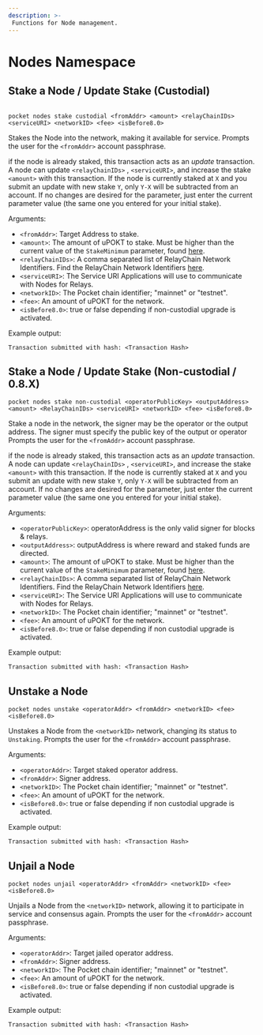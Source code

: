 ```yaml
---
description: >-
 Functions for Node management.
---
```


# Nodes Namespace

## Stake a Node / Update Stake (Custodial)

```text

pocket nodes stake custodial <fromAddr> <amount> <relayChainIDs> <serviceURI> <networkID> <fee> <isBefore8.0>
```

Stakes the Node into the network, making it available for service. Prompts the user for the `<fromAddr>` account
passphrase.

if the node is already staked, this transaction acts as an _update_ transaction. A node can update `<relayChainIDs>`
, `<serviceURI>`, and increase the stake `<amount>` with this transaction. If the node is currently staked at `X` and
you submit an update with new stake `Y`, only `Y-X` will be subtracted from an account. If no changes are desired for
the parameter, just enter the current parameter value \(the same one you entered for your initial stake\).

Arguments:

* `<fromAddr>`: Target Address to stake.
* `<amount>`: The amount of uPOKT to stake. Must be higher than the current value of the `StakeMinimum`  parameter,
  found [here](https://docs.pokt.network/home/references/protocol-parameters#stakeminimum).
* `<relayChainIDs>`: A comma separated list of RelayChain Network Identifiers. Find the RelayChain Network
  Identifiers [here](https://docs.pokt.network/home/references/supported-blockchains).
* `<serviceURI>`: The Service URI Applications will use to communicate with Nodes for Relays.
* `<networkID>`: The Pocket chain identifier; "mainnet" or "testnet".
* `<fee>`:  An amount of uPOKT for the network.
* `<isBefore8.0>`:  true or false depending if non-custodial upgrade is activated.


Example output:

```text
Transaction submitted with hash: <Transaction Hash>
```

## Stake a Node / Update Stake (Non-custodial / 0.8.X)

```text
pocket nodes stake non-custodial <operatorPublicKey> <outputAddress> <amount> <RelayChainIDs> <serviceURI> <networkID> <fee> <isBefore8.0>
```

Stake a node in the network, the signer may be the operator or the output address. The signer must specify the public
key of the output or operator Prompts the user for the `<fromAddr>` account passphrase.

if the node is already staked, this transaction acts as an _update_ transaction. A node can update `<relayChainIDs>`
, `<serviceURI>`, and increase the stake `<amount>` with this transaction. If the node is currently staked at `X` and
you submit an update with new stake `Y`, only `Y-X` will be subtracted from an account. If no changes are desired for
the parameter, just enter the current parameter value \(the same one you entered for your initial stake\).

Arguments:

* `<operatorPublicKey>`: operatorAddress is the only valid signer for blocks & relays.
* `<outputAddress>`: outputAddress is where reward and staked funds are directed.
* `<amount>`: The amount of uPOKT to stake. Must be higher than the current value of the `StakeMinimum`  parameter,
  found [here](https://docs.pokt.network/home/references/protocol-parameters#stakeminimum).
* `<relayChainIDs>`: A comma separated list of RelayChain Network Identifiers. Find the RelayChain Network
  Identifiers [here](https://docs.pokt.network/home/references/supported-blockchains).
* `<serviceURI>`: The Service URI Applications will use to communicate with Nodes for Relays.
* `<networkID>`: The Pocket chain identifier; "mainnet" or "testnet".
* `<fee>`:  An amount of uPOKT for the network.
* `<isBefore8.0>`:  true or false depending if non custodial upgrade is activated.

Example output:

```text
Transaction submitted with hash: <Transaction Hash>
```

## Unstake a Node

```text
pocket nodes unstake <operatorAddr> <fromAddr> <networkID> <fee> <isBefore8.0>
```

Unstakes a Node from the `<networkID>` network, changing its status to `Unstaking`. Prompts the user for
the `<fromAddr>` account passphrase.

Arguments:

* `<operatorAddr>`: Target staked operator address.
* `<fromAddr>`: Signer address.
* `<networkID>`: The Pocket chain identifier; "mainnet" or "testnet".
* `<fee>`:  An amount of uPOKT for the network.
* `<isBefore8.0>`:  true or false depending if non custodial upgrade is activated.

Example output:

```text
Transaction submitted with hash: <Transaction Hash>
```

## Unjail a Node

```text
pocket nodes unjail <operatorAddr> <fromAddr> <networkID> <fee> <isBefore8.0>
```

Unjails a Node from the `<networkID>` network, allowing it to participate in service and consensus again. Prompts the
user for the `<fromAddr>` account passphrase.

Arguments:

* `<operatorAddr>`: Target jailed operator address.
* `<fromAddr>`: Signer address.
* `<networkID>`: The Pocket chain identifier; "mainnet" or "testnet".
* `<fee>`:  An amount of uPOKT for the network.
* `<isBefore8.0>`:  true or false depending if non custodial upgrade is activated.

Example output:

```text
Transaction submitted with hash: <Transaction Hash>
```

